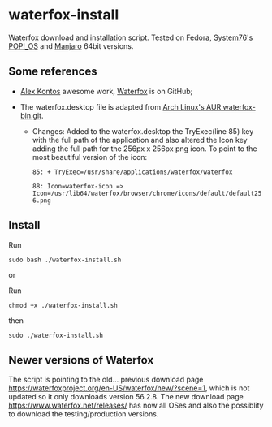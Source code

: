 # waterfox-install
Waterfox download and installation script.
Tested on [Fedora](https://getfedora.org/), [System76's POP!_OS](https://system76.com/pop) and [Manjaro](https://manjaro.org) 64bit versions.

## Some references
- [Alex Kontos](https://github.com/MrAlex94) awesome work, [Waterfox](https://github.com/MrAlex94/Waterfox) is on GitHub;

- The waterfox.desktop file is adapted from [Arch Linux's AUR waterfox-bin.git](https://aur.archlinux.org/cgit/aur.git/plain/waterfox.desktop?h=waterfox-bin).
  - Changes:
  Added to the waterfox.desktop the TryExec(line 85) key with the full path of the application and also altered the Icon key adding the full path for the 256px x 256px png icon. To point to the most beautiful version of the icon:

    `85: + TryExec=/usr/share/applications/waterfox/waterfox`

    `88: Icon=waterfox-icon => Icon=/usr/lib64/waterfox/browser/chrome/icons/default/default256.png`

## Install


Run

    sudo bash ./waterfox-install.sh

or

Run

    chmod +x ./waterfox-install.sh

then

    sudo ./waterfox-install.sh


## Newer versions of Waterfox

The script is pointing to the old... previous download page https://waterfoxproject.org/en-US/waterfox/new/?scene=1, which is not updated so it only downloads version 56.2.8. The new download page https://www.waterfox.net/releases/ has now all OSes and also the possiblity to download the testing/production versions.
